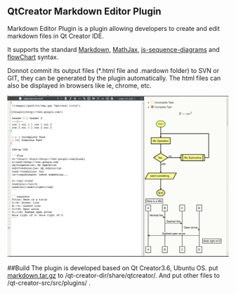 ## QtCreator Markdown Editor Plugin

Markdown Editor Plugin is a plugin allowing developers to create and edit markdown files in Qt Creator IDE.

It supports the standard [Markdown](https://daringfireball.net/projects/markdown/), [MathJax](https://www.mathjax.org/), [js-sequence-diagrams](https://bramp.github.io/js-sequence-diagrams/)
 and [flowChart](http://flowchart.js.org/) syntax.
 
Donnot commit its output files (*.html file and .mardown folder) to SVN or GIT, they can be generated by the plugin automatically. The html files can also be displayed in browsers like ie, chrome, etc.

![Introduction](/Introduction.png)

##Build
The plugin is developed based on Qt Creator3.6, Ubuntu OS. put [markdown.tar.gz](/markdown.tar.gz) to /qt-creator-dir/share/qtcreator/. And put other files to /qt-creator-src/src/plugins/ .

